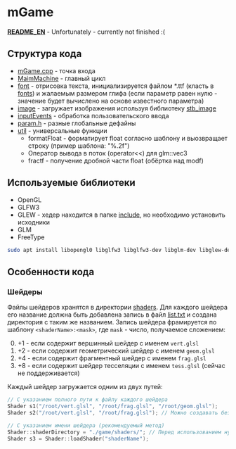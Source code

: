 # mGame

**[README_EN](https://github.com/Sokolmish/mGame/README_EN.md)** - Unfortunately - currently not finished :(

## Структура кода

* [mGame.cpp](https://github.com/Sokolmish/mGame/blob/master/game/src/mGame.cpp) - точка входа
* [MaimMachine](https://github.com/Sokolmish/mGame/blob/master/game/include/mainMachine.hpp) - главный цикл
* [font](https://github.com/Sokolmish/mGame/blob/master/game/include/font.h) - отрисовка текста, инициализируется файлом *.ttf (класть в [fonts](https://github.com/Sokolmish/mGame/tree/master/game/fonts)) и жалаемым размером глифа (если параметр равен нулю - значение будет вычислено на основе известного параметра)
* [image](https://github.com/Sokolmish/mGame/blob/master/game/include/image.h) - загружает изображения используя библиотеку [stb_image](https://github.com/nothings/stb/blob/master/stb_image.h)
* [inputEvents](https://github.com/Sokolmish/mGame/blob/master/game/include/inputEvents.h) - обработка пользовательского ввода
* [param.h](https://github.com/Sokolmish/mGame/blob/master/game/include/param.h) - разные глобальные дефайны
* [util](https://github.com/Sokolmish/mGame/blob/master/game/include/util.h) - универсальные функции
  * formatFloat - форматирует float согласно шаблону и выозвращает строку (пример шаблона: "%.2f")
  * Оператор вывода в поток (operator<<) для glm::vec3
  * fractf - получение дробной части float (обёртка над modf)

## Используемые библиотеки

* OpenGL
* GLFW3
* GLEW - хедер находится в папке [include](https://github.com/Sokolmish/mGame/tree/master/game/include), но необходимо установить исходники
* GLM
* FreeType

```bash
sudo apt install libopengl0 libglfw3 libglfw3-dev libglm-dev libglew-dev libfreetype6 libfreetype6-dev
```

## Особенности кода

### Шейдеры

Файлы шейдеров хранятся в директории [shaders](https://github.com/Sokolmish/mGame/tree/master/game/shaders). Для каждого шейдера его название должна быть добавлена запись в файл [list.txt](https://github.com/Sokolmish/mGame/blob/master/game/shaders/list.txt) и создана директория с таким же названием. Запись шейдера фрамируется по шаблону `<shaderName>:<mask>`, где `mask` - число, получаемое сложением:

0. +1 - если содержит вершинный шейдер с именем `vert.glsl`
1. +2 - если содержит геометрический шейдер с именем `geom.glsl`
2. +4 - если содержит фрагментный шейдер с именем `frag.glsl`
3. +8 - если содержит шейдер тесселяции с именем `tess.glsl` (сейчас не поддерживается)

Каждый шейдер загружается одним из двух путей:
```cpp
// С указанием полного пути к файлу каждого шейдера
Shader s1("/root/vert.glsl", "/root/frag.glsl", "/root/geom.glsl");
Shader s2("/root/vert.glsl", "/root/frag.glsl"); // Можно создавать без геометрического шейдера

// С указанием имени шейдера (рекомендуемый метод)
Shader::shaderDirectory = "./game/shaders/"; // Перед использованием нужно указать директорию, для поиска шейдеров (выполняется один раз)
Shader s3 = Shader::loadShader("shaderName");
```
